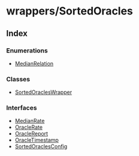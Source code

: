# wrappers/SortedOracles

## Index

### Enumerations

* [MedianRelation]()

### Classes

* [SortedOraclesWrapper]()

### Interfaces

* [MedianRate]()
* [OracleRate]()
* [OracleReport]()
* [OracleTimestamp]()
* [SortedOraclesConfig]()

